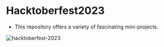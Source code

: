 # Hacktoberfest2023

- This repository offers a variety of fascinating mini-projects.

![hacktoberfest-2023](https://github.com/RajMalik23/Hacktoberfest2023/assets/147269756/a0173cfe-1e71-45ad-bb7b-bb1f09d9a382)

